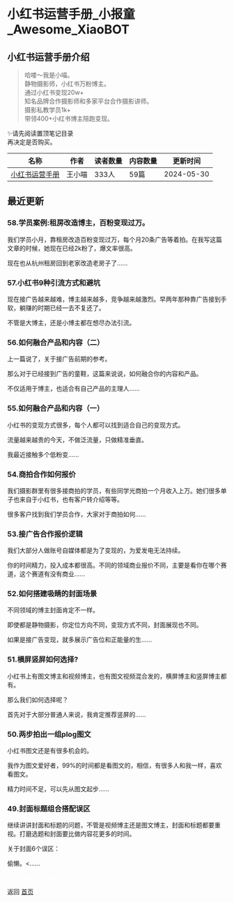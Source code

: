 # 小红书运营手册_小报童_Awesome_XiaoBOT

## 小红书运营手册介绍
> 哈喽～我是小喵。    
静物摄影师，小红书万粉博主。    
通过小红书变现20w+    
知名品牌合作摄影师和多家平台合作摄影讲师。    
摄影私教学员1k+    
带领400+小红书博主陪跑变现。    
    
✨请先阅读置顶笔记目录    
再决定是否购买。  
  


|名称|作者|读者数量|内容数量|更新时间|
|---|---|---|---|---|
|[小红书运营手册](https://xiaobot.net/p/doumiaoyx?refer=0b133df9-27dc-423b-8101-639049001c13)|王小喵|333人|59篇|2024-05-30|

## 最近更新
### 58.学员案例:租房改造博主，百粉变现过万。

我们学员小月，靠租房改造百粉变现过万，每个月20条广告等着拍。在我写这篇文章的时候，她现在已经2k粉了，爆文率很高。

现在也从杭州租房回到老家改造老房子了......

### 57.小红书9种引流方式和避坑

现在接广告越来越难，博主越来越多，竞争越来越激烈。早两年那种靠广告接到手软，躺赚的时期已经一去不复还了。

不管是大博主，还是小博主都在想尽办法引流。

### 56.如何融合产品和内容（二）

上一篇说了，关于接广告前期的参考。

那么对于已经接到广告的童鞋，这篇来说说，如何融合你的内容和产品。

不仅适用于博主，也适合有自己产品的主理人......

### 55.如何融合产品和内容（一）

小红书的变现方式很多，每个人都可以找到适合自己的变现方式。

流量越来越贵的今天，不做泛流量，只做精准垂直。

我最近接触多个低粉变......

### 54.商拍合作如何报价

我们摄影群里有很多接商拍的学员，有些同学光商拍一个月收入上万。她们很多单子也来自于小红书，也有客户转介绍等等。

很多客户找到我们学员合作，大家对于商拍如何......

### 53.接广告合作报价逻辑

我们大部分人做账号自媒体都是为了变现的，为爱发电无法持续。

你的时间精力，投入成本都很高。不同的领域商业报价不同，主要是看你在哪个赛道，这个赛道有没有商业......

### 52.如何搭建吸睛的封面场景

不同领域的博主封面肯定不一样。

即使都是静物摄影，你定位方向不同，变现方式不同，封面展现也不同。

如果是接广告变现，就多展示广告位和正能量的生......

### 51.横屏竖屏如何选择?

小红书上有图文博主和视频博主，也有图文视频混合发的，横屏博主和竖屏博主都有。

那么我们如何选择呢？

首先对于大部分普通人来说，我肯定推荐竖屏的......

### 50.两步拍出一组plog图文

小红书图文还是有很多机会的。

我作为图文爱好者，99%的时间都是看图文的，相信，有很多人和我一样，喜欢看图文。

精力时间不足，可以先从图文起步......

### 49.封面标题组合搭配误区

继续讲讲封面和标题的问题，不管是视频博主还是图文博主，封面和标题都要重视。打磨选题和封面要比做内容花更多的时间。

关于封面6个误区：

偷懒。<......


<a href="https://github.com/Reno9527/awesome-xiaobot" style="color: white; text-decoration: none;">awesome-xiaobot</a>

返回 [首页](../README.md)
